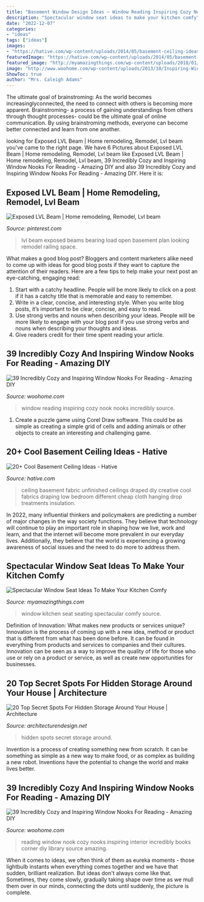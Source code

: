 ```yaml
---
title: "Basement Window Design Ideas ~ Window Reading Inspiring Cozy Nook Nooks Incredibly Source"
description: "Spectacular window seat ideas to make your kitchen comfy"
date: "2022-12-07"
categories:
- "ideas"
tags: ["ideas"]
images:
- "https://hative.com/wp-content/uploads/2014/05/basement-ceiling-ideas/10-fabric-basement-ceiling.jpg"
featuredImage: "https://hative.com/wp-content/uploads/2014/05/basement-ceiling-ideas/10-fabric-basement-ceiling.jpg"
featured_image: "http://myamazingthings.com/wp-content/uploads/2018/01/window-seating-2.jpg"
image: "http://www.woohome.com/wp-content/uploads/2013/10/Inspiring-Window-Reading-Nook-27-2.jpg"
ShowToc: true
author: "Mrs. Caleigh Adams"
---
```



The ultimate goal of brainstroming:
As the world becomes increasinglyconnected, the need to connect with others is becoming more apparent. Brainstroming- a process of gaining understandings from others through thought processes- could be the ultimate goal of online communication. By using brainstroming methods, everyone can become better connected and learn from one another.

	

		
looking for Exposed LVL Beam | Home remodeling, Remodel, Lvl beam you've came to the right page. We have 6 Pictures about Exposed LVL Beam | Home remodeling, Remodel, Lvl beam like Exposed LVL Beam | Home remodeling, Remodel, Lvl beam, 39 Incredibly Cozy and Inspiring Window Nooks For Reading - Amazing DIY and also 39 Incredibly Cozy and Inspiring Window Nooks For Reading - Amazing DIY. Here it is:
		
    
## Exposed LVL Beam | Home Remodeling, Remodel, Lvl Beam

<img loading=lazy src="https://i.pinimg.com/736x/b3/40/7a/b3407ad4e0481b84f5252e81fef61694.jpg" onerror="this.onerror=null;this.src='https://tse3.mm.bing.net/th?id=OIP.0v3TI2gndotTyAx_K1cIBQHaKj&amp;pid=15.1';" alt="Exposed LVL Beam | Home remodeling, Remodel, Lvl beam">

_Source: pinterest.com_

>lvl beam exposed beams bearing load open basement plan looking remodel railing space. 

	

What makes a good blog post?
Bloggers and content marketers alike need to come up with ideas for good blog posts if they want to capture the attention of their readers. Here are a few tips to help make your next post an eye-catching, engaging read: 
1. Start with a catchy headline. People will be more likely to click on a post if it has a catchy title that is memorable and easy to remember.
2. Write in a clear, concise, and interesting style. When you write blog posts, it’s important to be clear, concise, and easy to read.
3. Use strong verbs and nouns when describing your ideas. People will be more likely to engage with your blog post if you use strong verbs and nouns when describing your thoughts and ideas.
4. Give readers credit for their time spent reading your article.

    
## 39 Incredibly Cozy And Inspiring Window Nooks For Reading - Amazing DIY

<img loading=lazy src="http://www.woohome.com/wp-content/uploads/2013/10/Inspiring-Window-Reading-Nook-27-2.jpg" onerror="this.onerror=null;this.src='https://tse4.mm.bing.net/th?id=OIP.c4MF2Xcy4NxFXSNMy6qTaQHaLl&amp;pid=15.1';" alt="39 Incredibly Cozy and Inspiring Window Nooks For Reading - Amazing DIY">

_Source: woohome.com_

>window reading inspiring cozy nook nooks incredibly source. 

	

1. Create a puzzle game using Corel Draw software. This could be as simple as creating a simple grid of cells and adding animals or other objects to create an interesting and challenging game. 

    
## 20+ Cool Basement Ceiling Ideas - Hative

<img loading=lazy src="https://hative.com/wp-content/uploads/2014/05/basement-ceiling-ideas/10-fabric-basement-ceiling.jpg" onerror="this.onerror=null;this.src='https://tse1.mm.bing.net/th?id=OIP.Uq68x3GP3c-Gd05eaCbOcAHaE7&amp;pid=15.1';" alt="20+ Cool Basement Ceiling Ideas - Hative">

_Source: hative.com_

>ceiling basement fabric unfinished ceilings draped diy creative cool fabrics draping low bedroom different cheap cloth hanging drop treatments insulation. 

	

In 2022, many influential thinkers and policymakers are predicting a number of major changes in the way society functions. They believe that technology will continue to play an important role in shaping how we live, work and learn, and that the internet will become more prevalent in our everyday lives. Additionally, they believe that the world is experiencing a growing awareness of social issues and the need to do more to address them.

    
## Spectacular Window Seat Ideas To Make Your Kitchen Comfy

<img loading=lazy src="http://myamazingthings.com/wp-content/uploads/2018/01/window-seating-2.jpg" onerror="this.onerror=null;this.src='https://tse3.mm.bing.net/th?id=OIP.5vc_2M_Us41ND0ew5BWG9gHaLH&amp;pid=15.1';" alt="Spectacular Window Seat Ideas To Make Your Kitchen Comfy">

_Source: myamazingthings.com_

>window kitchen seat seating spectacular comfy source. 

	

Definition of Innovation: What makes new products or services unique?
Innovation is the process of coming up with a new idea, method or product that is different from what has been done before. It can be found in everything from products and services to companies and their cultures. Innovation can be seen as a way to improve the quality of life for those who use or rely on a product or service, as well as create new opportunities for businesses.

    
## 20 Top Secret Spots For Hidden Storage Around Your House | Architecture

<img loading=lazy src="https://cdn.architecturendesign.net/wp-content/uploads/2014/09/Top-Secret-Spots-For-Hidden-Storage-15.jpg" onerror="this.onerror=null;this.src='https://tse3.mm.bing.net/th?id=OIP.15rdU2cs239y8BYAFVpGVgHaKZ&amp;pid=15.1';" alt="20 Top Secret Spots For Hidden Storage Around Your House | Architecture">

_Source: architecturendesign.net_

>hidden spots secret storage around. 

	

Invention is a process of creating something new from scratch. It can be something as simple as a new way to make food, or as complex as building a new robot. Inventions have the potential to change the world and make lives better.

    
## 39 Incredibly Cozy And Inspiring Window Nooks For Reading - Amazing DIY

<img loading=lazy src="http://www.woohome.com/wp-content/uploads/2013/10/Inspiring-Window-Reading-Nook-8.jpg" onerror="this.onerror=null;this.src='https://tse1.mm.bing.net/th?id=OIP.Nfv4Kq5j0WCg7ihmVQDJzgHaJ5&amp;pid=15.1';" alt="39 Incredibly Cozy and Inspiring Window Nooks For Reading - Amazing DIY">

_Source: woohome.com_

>reading window nook cozy nooks inspiring interior incredibly books corner diy library source amazing. 

	

When it comes to ideas, we often think of them as eureka moments - those lightbulb instants when everything comes together and we have that sudden, brilliant realization. But ideas don't always come like that. Sometimes, they come slowly, gradually taking shape over time as we mull them over in our minds, connecting the dots until suddenly, the picture is complete.

